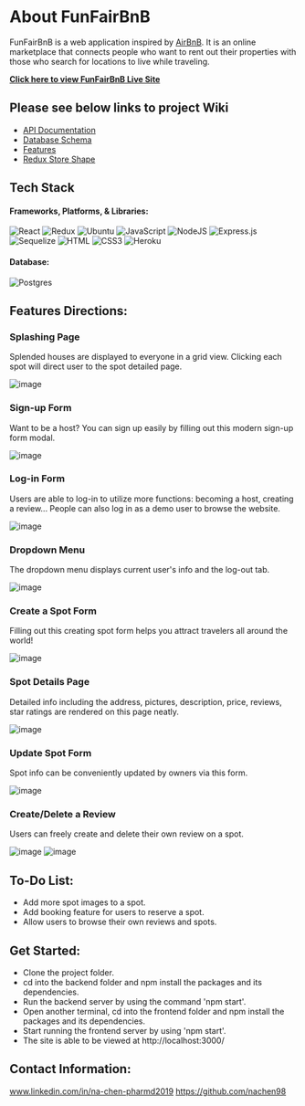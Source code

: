 # About FunFairBnB

FunFairBnB is a web application inspired by [AirBnB](https://www.airbnb.com/). It is an online marketplace that connects people who want to rent out their properties with those who search for locations to live while traveling. 

**[Click here to view FunFairBnB Live Site](https://fiona-airbnb.herokuapp.com/)**

## Please see below links to project Wiki

 - [API Documentation](https://github.com/nachen98/AirBnB-clone/wiki/API-Documentation)
 - [Database Schema](https://github.com/nachen98/AirBnB-clone/wiki/Database-Schema)
 - [Features](https://github.com/nachen98/AirBnB-clone/wiki/Features-List)
 - [Redux Store Shape](https://github.com/nachen98/AirBnB-clone/wiki/Redux-Store-Shape)
 
## Tech Stack

#### Frameworks, Platforms, & Libraries:
![React](https://img.shields.io/badge/react-%2320232a.svg?style=for-the-badge&logo=react&logoColor=%2361DAFB)
![Redux](https://img.shields.io/badge/redux-%23593d88.svg?style=for-the-badge&logo=redux&logoColor=white)
![Ubuntu](https://camo.githubusercontent.com/d6de31463470dd4540e7ece7849e6d38d423825f113ea4ae639f4dcfd0392d82/68747470733a2f2f696d672e736869656c64732e696f2f62616467652f5562756e74752d4539353432303f7374796c653d666f722d7468652d6261646765266c6f676f3d7562756e7475266c6f676f436f6c6f723d7768697465)
![JavaScript](https://img.shields.io/badge/javascript-%23323330.svg?style=for-the-badge&logo=javascript&logoColor=%23F7DF1E)
![NodeJS](https://img.shields.io/badge/node.js-6DA55F?style=for-the-badge&logo=node.js&logoColor=white)
![Express.js](https://img.shields.io/badge/express.js-%23404d59.svg?style=for-the-badge&logo=express&logoColor=%2361DAFB)
![Sequelize](https://img.shields.io/badge/Sequelize-52B0E7?style=for-the-badge&logo=Sequelize&logoColor=white)
![HTML](https://camo.githubusercontent.com/49fbb99f92674cc6825349b154b65aaf4064aec465d61e8e1f9fb99da3d922a1/68747470733a2f2f696d672e736869656c64732e696f2f62616467652f68746d6c352d2532334533344632362e7376673f7374796c653d666f722d7468652d6261646765266c6f676f3d68746d6c35266c6f676f436f6c6f723d7768697465)
![CSS3](https://camo.githubusercontent.com/e6b67b27998fca3bccf4c0ee479fc8f9de09d91f389cccfbe6cb1e29c10cfbd7/68747470733a2f2f696d672e736869656c64732e696f2f62616467652f637373332d2532333135373242362e7376673f7374796c653d666f722d7468652d6261646765266c6f676f3d63737333266c6f676f436f6c6f723d7768697465)
![Heroku](https://camo.githubusercontent.com/d18f98a93a8ca015503870e592f96dbdf86f41048e9de1fbbbd4b2dcc7c456b1/68747470733a2f2f696d672e736869656c64732e696f2f62616467652f6865726f6b752d2532333433303039382e7376673f7374796c653d666f722d7468652d6261646765266c6f676f3d6865726f6b75266c6f676f436f6c6f723d7768697465)

#### Database:
![Postgres](https://img.shields.io/badge/postgres-%23316192.svg?style=for-the-badge&logo=postgresql&logoColor=white)


## Features Directions:

### Splashing Page

Splended houses are displayed to everyone in a grid view. Clicking each spot will direct user to the spot detailed page.

![image](frontend/src/Images/home-page.png)

### Sign-up Form

Want to be a host? You can sign up easily by filling out this modern sign-up form modal.

![image](frontend/src/Images/sign-up.png)

### Log-in Form

Users are able to log-in to utilize more functions: becoming a host, creating a review... People can also log in as a demo user to browse the website.

![image](frontend/src/Images/log-in.png)

### Dropdown Menu

The dropdown menu displays current user's info and the log-out tab.

![image](frontend/src/Images/drop-down.png)

### Create a Spot Form

Filling out this creating spot form helps you attract travelers all around the world!

![image](frontend/src/Images/createspot.png)

### Spot Details Page

Detailed info including the address, pictures, description, price, reviews, star ratings are rendered on this page neatly.

![image](frontend/src/Images/single-page.png)

### Update Spot Form

Spot info can be conveniently updated by owners via this form.

![image](frontend/src/Images/update-spot.png)

### Create/Delete a Review

Users can freely create and delete their own review on a spot.

![image](frontend/src/Images/create-review.png)
![image](frontend/src/Images/delete-review.png)

## To-Do List:

 - Add more spot images to a spot.
 - Add booking feature for users to reserve a spot.
 - Allow users to browse their own reviews and spots.

## Get Started:

* Clone the project folder.
* cd into the backend folder and npm install the packages and its dependencies.
* Run the backend server by using the command 'npm start'.
* Open another terminal, cd into the frontend folder and npm install the packages and its dependencies.
* Start running the frontend server by using 'npm start'.
* The site is able to be viewed at http://localhost:3000/

## Contact Information:

www.linkedin.com/in/na-chen-pharmd2019
https://github.com/nachen98